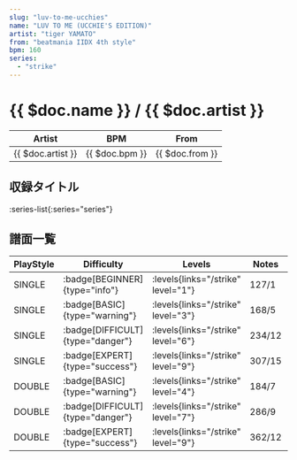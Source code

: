 ```yaml
---
slug: "luv-to-me-ucchies"
name: "LUV TO ME (UCCHIE'S EDITION)"
artist: "tiger YAMATO"
from: "beatmania IIDX 4th style"
bpm: 160
series:
  - "strike"
---
```


# {{ $doc.name }} / {{ $doc.artist }}

|Artist|BPM|From|
|------|---|----|
|{{ $doc.artist }}|{{ $doc.bpm }}|{{ $doc.from }}|

## 収録タイトル

:series-list{:series="series"}

## 譜面一覧

|PlayStyle|Difficulty|Levels|Notes|Movie|
|---------|----------|------|-----|-----|
|SINGLE| :badge[BEGINNER]{type="info"}| :levels{links="/strike" level="1"}|127/1||
|SINGLE| :badge[BASIC]{type="warning"}| :levels{links="/strike" level="3"}|168/5||
|SINGLE| :badge[DIFFICULT]{type="danger"}| :levels{links="/strike" level="6"}|234/12||
|SINGLE| :badge[EXPERT]{type="success"}| :levels{links="/strike" level="9"}|307/15||
|DOUBLE| :badge[BASIC]{type="warning"}| :levels{links="/strike" level="4"}|184/7||
|DOUBLE| :badge[DIFFICULT]{type="danger"}| :levels{links="/strike" level="7"}|286/9||
|DOUBLE| :badge[EXPERT]{type="success"}| :levels{links="/strike" level="9"}|362/12||

